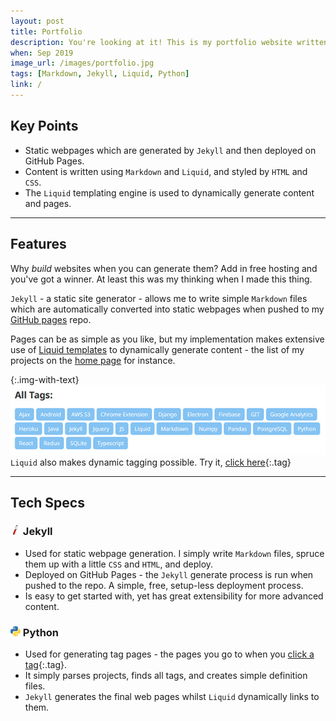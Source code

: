 ```yaml
---
layout: post
title: Portfolio
description: You're looking at it! This is my portfolio website written in <code>Markdown</code>, generated by <code>Jekyll</code>, and hosted on GitHub pages.
when: Sep 2019
image_url: /images/portfolio.jpg
tags: [Markdown, Jekyll, Liquid, Python]
link: /
---
```


## Key Points
- Static webpages which are generated by `Jekyll` and then deployed on GitHub Pages.
- Content is written using `Markdown` and `Liquid`, and styled by `HTML` and `CSS`.
- The `Liquid` templating engine is used to dynamically generate content and pages.

---

## Features

Why _build_ websites when you can generate them? Add in free hosting and you've got a winner. At least this was my thinking when I made this thing.

`Jekyll` - a static site generator - allows me to write simple `Markdown` files which are automatically converted into static webpages when pushed to my [GitHub pages](https://pages.github.com/) repo.

Pages can be as simple as you like, but my implementation makes extensive use of [Liquid templates](https://shopify.github.io/liquid/) to dynamically generate content - the list of my projects on the [home page](/) for instance.

{:.img-with-text}
![Images of tags in action](/images/portfolio_tags.jpg)<br>
`Liquid` also makes dynamic tagging possible. Try it, [click here](/tags/JS){:.tag}

---

## Tech Specs

### ![Jekyll](/icons/jekyll.png) Jekyll
- Used for static webpage generation. I simply write `Markdown` files, spruce them up with a little `CSS` and `HTML`, and deploy.
- Deployed on GitHub Pages - the `Jekyll` generate process is run when pushed to the repo. A simple, free, setup-less deployment process.
- Is easy to get started with, yet has great extensibility for more advanced content.

### ![Python](/icons/python.png) Python
- Used for generating tag pages - the pages you go to when you [click a tag](/tags/Python){:.tag}.
- It simply parses projects, finds all tags, and creates simple definition files.
- `Jekyll` generates the final web pages whilst `Liquid` dynamically links to them.
